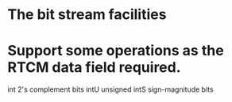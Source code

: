 The bit stream facilities
==

# Support some operations as the RTCM data field required.

int  2's complement bits
intU unsigned 
intS sign-magnitude bits
